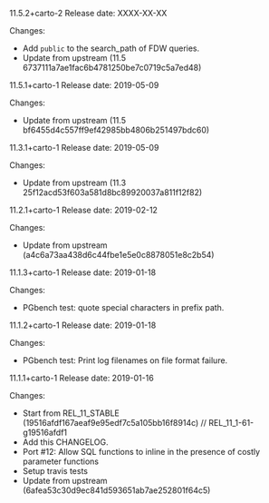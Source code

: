 11.5.2+carto-2
Release date: XXXX-XX-XX

Changes:
- Add `public` to the search_path of FDW queries.
- Update from upstream (11.5 6737111a7ae1fac6b4781250be7c0719c5a7ed48)

11.5.1+carto-1
Release date: 2019-05-09

Changes:
- Update from upstream (11.5 bf6455d4c557ff9ef42985bb4806b251497bdc60)

11.3.1+carto-1
Release date: 2019-05-09

Changes:
- Update from upstream (11.3 25f12acd53f603a581d8bc89920037a811f12f82)

11.2.1+carto-1
Release date: 2019-02-12

Changes:
- Update from upstream (a4c6a73aa438d6c44fbe1e5e0c8878051e8c2b54)

11.1.3+carto-1
Release date: 2019-01-18

Changes:
- PGbench test: quote special characters in prefix path.


11.1.2+carto-1
Release date: 2019-01-18

Changes:
- PGbench test: Print log filenames on file format failure.

11.1.1+carto-1
Release date: 2019-01-16

Changes:

- Start from REL_11_STABLE (19516afdf167aeaf9e95edf7c5a105bb16f8914c) // REL_11_1-61-g19516afdf1
- Add this CHANGELOG.
- Port #12: Allow SQL functions to inline in the presence of costly parameter functions
- Setup travis tests
- Update from upstream (6afea53c30d9ec841d593651ab7ae252801f64c5)
